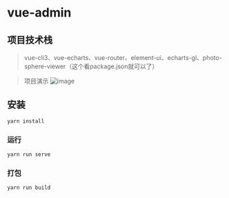 # vue-admin


## 项目技术栈

> vue-cli3、vue-echarts、vue-router、element-ui、echarts-gl、photo-sphere-viewer（这个看package.json就可以了）

> 项目演示
![image](https://github.com/Aliceco/vueAdmin/tree/master/src/assets/img/gtAWVDyZts.gif)

## 安装
```
yarn install
```

### 运行
```
yarn run serve
```

### 打包
```
yarn run build
```
